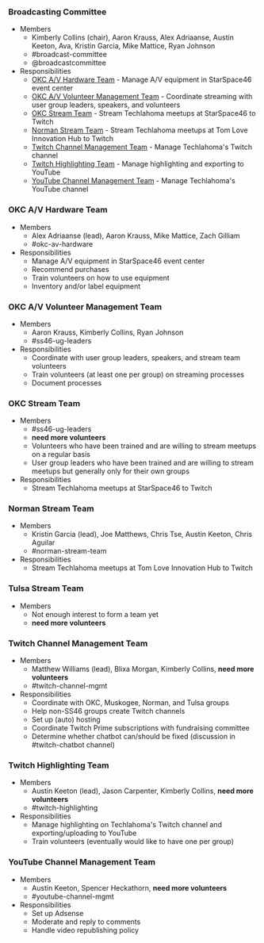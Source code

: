 ### Broadcasting Committee
* Members
  * Kimberly Collins (chair), Aaron Krauss, Alex Adriaanse, Austin Keeton, Ava, Kristin Garcia, Mike Mattice, Ryan Johnson
  * #broadcast-committee
  * @broadcastcommittee
* Responsibilities
  * [OKC A/V Hardware Team](#okc-av-hardware-team) - Manage A/V equipment in StarSpace46 event center
  * [OKC A/V Volunteer Management Team](#okc-av-volunteer-management-team) - Coordinate streaming with user group leaders, speakers, and volunteers
  * [OKC Stream Team](#okc-stream-team) - Stream Techlahoma meetups at StarSpace46 to Twitch
  * [Norman Stream Team](#norman-stream-team) - Stream Techlahoma meetups at Tom Love Innovation Hub to Twitch
  * [Twitch Channel Management Team](#twitch-channel-management-team) - Manage Techlahoma's Twitch channel
  * [Twitch Highlighting Team](#twitch-highlighting-team) - Manage highlighting and exporting to YouTube
  * [YouTube Channel Management Team](#youtube-channel-management-team) - Manage Techlahoma's YouTube channel

### OKC A/V Hardware Team
* Members
  * Alex Adriaanse (lead), Aaron Krauss, Mike Mattice, Zach Gilliam
  * #okc-av-hardware
* Responsibilities
  * Manage A/V equipment in StarSpace46 event center
  * Recommend purchases
  * Train volunteers on how to use equipment
  * Inventory and/or label equipment

### OKC A/V Volunteer Management Team
* Members
  * Aaron Krauss, Kimberly Collins, Ryan Johnson
  * #ss46-ug-leaders
* Responsibilities
  * Coordinate with user group leaders, speakers, and stream team volunteers
  * Train volunteers (at least one per group) on streaming processes
  * Document processes

### OKC Stream Team
* Members
  * #ss46-ug-leaders
  * **need more volunteers**
  * Volunteers who have been trained and are willing to stream meetups on a regular basis
  * User group leaders who have been trained and are willing to stream meetups but generally only for their own groups
* Responsibilities
  * Stream Techlahoma meetups at StarSpace46 to Twitch

### Norman Stream Team
* Members
  * Kristin Garcia (lead), Joe Matthews, Chris Tse, Austin Keeton, Chris Aguilar
  * #norman-stream-team
* Responsibilities
  * Stream Techlahoma meetups at Tom Love Innovation Hub to Twitch

### Tulsa Stream Team
* Members
  * Not enough interest to form a team yet
  * **need more volunteers**

### Twitch Channel Management Team
* Members
  * Matthew Williams (lead), Blixa Morgan, Kimberly Collins, **need more volunteers**
  * #twitch-channel-mgmt
* Responsibilities
  * Coordinate with OKC, Muskogee, Norman, and Tulsa groups
  * Help non-SS46 groups create Twitch channels
  * Set up (auto) hosting
  * Coordinate Twitch Prime subscriptions with fundraising committee
  * Determine whether chatbot can/should be fixed (discussion in #twitch-chatbot channel)

### Twitch Highlighting Team
* Members
  * Austin Keeton (lead), Jason Carpenter, Kimberly Collins, **need more volunteers**
  * #twitch-highlighting
* Responsibilities
  * Manage highlighting on Techlahoma's Twitch channel and exporting/uploading to YouTube
  * Train volunteers (eventually would like to have one per group)

### YouTube Channel Management Team
* Members
  * Austin Keeton, Spencer Heckathorn, **need more volunteers**
  * #youtube-channel-mgmt
* Responsibilities
  * Set up Adsense
  * Moderate and reply to comments
  * Handle video republishing policy
